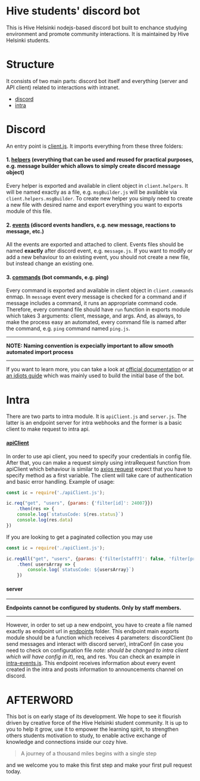 # Hive students' discord bot

This is Hive Helsinki nodejs-based discord bot built to enchance studying environment and promote community interactions. It is maintained by Hive Helsinki students. 

# Structure

It consists of two main parts: discord bot itself and everything (server and API client) related to interactions with intranet. 
  - [discord](https://github.com/hivehelsinki/discord-student/tree/main/discord)
  - [intra](https://github.com/hivehelsinki/discord-student/tree/main/intra)

# Discord

An entry point is [client.js](https://github.com/hivehelsinki/discord-student/blob/main/discord/client.js). It imports everything from these three folders: 

 #### 1. [helpers](https://github.com/hivehelsinki/discord-student/tree/main/discord/helpers) (everything that can be used and reused for practical purposes, e.g. message builder which allows to simply create discord message object)
Every helper is exported and available in client object in `client.helpers`. It will be named exactly as a file, e.g. `msgBuilder.js` will be available via `client.helpers.msgBuilder`. To create new helper you simply need to create a new file with desired name and export everything you want to exports module of this file. 
 #### 2. [events](https://github.com/hivehelsinki/discord-student/tree/main/discord/events) (discord events handlers, e.g. new message, reactions to message, etc.)
 All the events are exported and attached to client. Events files should be named **exactly** after discord event, e.g. `message.js`. If you want to modify or add a new behaviour to an existing event, you should not create a new file, but instead change an existing one. 
 #### 3. [commands](https://github.com/hivehelsinki/discord-student/tree/main/discord/commands) (bot commands, e.g. ping) 
Every command is exported and available in client object in `client.commands` enmap. In `message` event every message is checked for a command and if message includes a command, it runs an appropriate command code. Therefore, every command file should have `run` function in exports module which takes 3 arguments: client, message, and args. And, as always, to make the process easy an automated, every command file is named after the command, e.g. `ping` command named `ping.js`.

---
**NOTE: Naming convention is expecially important to allow smooth automated import process**

---
If you want to learn more, you can take a look at [official documentation](https://discord.js.org/#/docs/main/stable/general/welcome) or at [an idiots guide](https://anidiots.guide/) which was mainly used to build the initial base of the bot. 
# Intra

There are two parts to intra module. It is `apiClient.js` and `server.js`. The latter is an endpoint server for intra webhooks and the former is a basic client to make request to intra api. 

#### [apiClient](https://github.com/hivehelsinki/discord-student/blob/main/intra/apiClient.js)
In order to use api client, you need to specify your credentials in config file. After that, you can make a request simply using intraRequest function from apiClient which behaviour is similar to [axios request](https://github.com/axios/axios#axios-api) expect that you have to specify method as a first variable. The client will take care of authentication and basic error handling. 
Example of usage: 
```javascript
const ic = require('./apiClient.js');

ic.req("get", "users", {params: {'filter[id]': 24007}})
	.then(res => {
	console.log(`statusCode: ${res.status}`)
	console.log(res.data)
})
```

If you are looking to get a paginated collection you may use
```javascript
const ic = require('./apiClient.js');

ic.reqAll("get", "users", {params: {'filter[staff?]': false, 'filter[primary_campus_id]': 13}})
	.then( usersArray => {
		console.log(`statusCode: ${usersArray}`)
	})
```

#### server
--- 
**Endpoints cannot be configured by students. Only by staff members.** 

--- 
However, in order to set up a new endpoint, you have to create a file named exactly as endpoint url in [endpoints](https://github.com/hivehelsinki/discord-student/blob/main/intra/endpoints/) folder. This endpoint main exports module should be a function which receives 4 parameters: discordClient (to send messages and interact with discord server), intraConf (in case you need to check on configuration file *note: should be changed to intra client which will have config in it*), req, and res. 
You can check an example in [intra-events.js](https://github.com/hivehelsinki/discord-student/blob/main/intra/endpoints/intra-events.js). This endpoint receives information about every event created in the intra and posts information to announcements channel on discord.

# AFTERWORD
This bot is on early stage of its development. We hope to see it flourish driven by creative force of the Hive Helsinki student community. It is up to you to help it grow, use it to empower the learning spirit, to strengthen others students motivation to study, to enable active exchange of knowledge and connections inside our cozy hive. 
> A journey of a thousand miles begins with a single step

and we welcome you to make this first step and make your first pull request today. 
